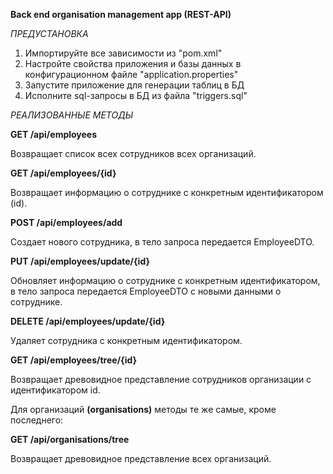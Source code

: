 **Back end organisation management app (REST-API)**

*ПРЕДУСТАНОВКА*

1) Импортируйте все зависимости из "pom.xml"
2) Настройте свойства приложения и базы данных в конфигурационном файле "application.properties" 
3) Запустите приложение для генерации таблиц в БД
4) Исполните sql-запросы в БД из файла "triggers.sql"

*РЕАЛИЗОВАННЫЕ МЕТОДЫ*

**GET /api/employees**

Возвращает список всех сотрудников всех организаций.

**GET /api/employees/{id}**

Возвращает информацию о сотруднике с конкретным идентификатором (id).

**POST /api/employees/add**

Создает нового сотрудника, в тело запроса передается EmployeeDTO.

**PUT /api/employees/update/{id}**

Обновляет информацию о сотруднике с конкретным идентификатором, в тело запроса передается 
EmployeeDTO с новыми данными о сотруднике.

**DELETE /api/employees/update/{id}**

Удаляет сотрудника с конкретным идентификатором.

**GET /api/employees/tree/{id}**

Возвращает древовидное представление сотрудников организации с идентификатором id.

Для организаций **(organisations)** методы те же самые, кроме последнего:

**GET /api/organisations/tree**

Возвращает древовидное представление всех организаций.
